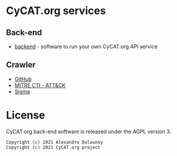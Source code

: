 # CyCAT.org services

## Back-end

- [backend](./backend) - software to run your own CyCAT.org API service

## Crawler

- [GitHub](./crawler/github/)
- [MITRE CTI - ATT&CK](./crawler/mitre-cti)
- [Sigma](./crawler/sigma/)

# License

CyCAT.org back-end software is released under the AGPL version 3.

~~~
Copyright (c) 2021 Alexandre Dulaunoy
Copyright (c) 2021 CyCAT.org project
~~~

